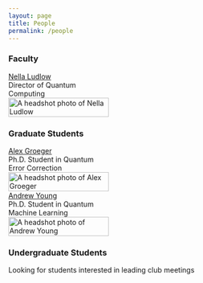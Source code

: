 ```yaml
---
layout: page
title: People
permalink: /people
---
```


### Faculty
<div class="grid-container" style="width: 33%; display: table-cell;">
    <div class="grid-item" style="min-width: 120px; max-width: 200px">
        <a href="https://www.linkedin.com/in/nellaludlow/">Nella Ludlow</a> <br />
        <t>Director of Quantum Computing</t> <br />
        <img src="./assets/img/people/nella-ludlow.jpg" align="left" alt="A headshot photo of Nella Ludlow" width="100%"/>
    </div>
</div>

### Graduate Students
<div class="grid-container" style="width: 33%; display: table-cell;">
    <div class="grid-item" style="min-width: 120px; max-width: 200px">
        <a href="https://www.linkedin.com/in/alexander-h-groeger/">Alex Groeger</a> <br />
        <t>Ph.D. Student in Quantum Error Correction</t> <br />
        <img src="./assets/img/people/alex-groeger.jpg" align="left" alt="A headshot photo of Alex Groeger" width="100%"/>
    </div>
    <div class="grid-item" style="min-width: 120px; max-width: 200px">
        <a href="https://www.linkedin.com/in/andrew-young-a590b9161/">Andrew Young</a> <br />
        <t>Ph.D. Student in Quantum Machine Learning</t> <br />
        <img src="./assets/img/people/andrew-young.png" align="left" alt="A headshot photo of Andrew Young" width="100%"/>
    </div>
</div>

### Undergraduate Students
<div>
    <t>Looking for students interested in leading club meetings</t>
</div>